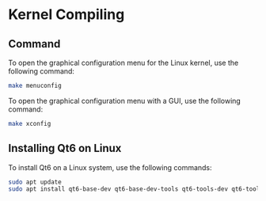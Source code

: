 # Kernel Compiling

## Command

To open the graphical configuration menu for the Linux kernel, use the following command:

```bash
make menuconfig
```

To open the graphical configuration menu with a GUI, use the following command:

```bash
make xconfig
```

## Installing Qt6 on Linux

To install Qt6 on a Linux system, use the following commands:

```bash
sudo apt update
sudo apt install qt6-base-dev qt6-base-dev-tools qt6-tools-dev qt6-tools-dev-tools qt6-tools-static qt6-core qt6-gui qt6-widgets
```
